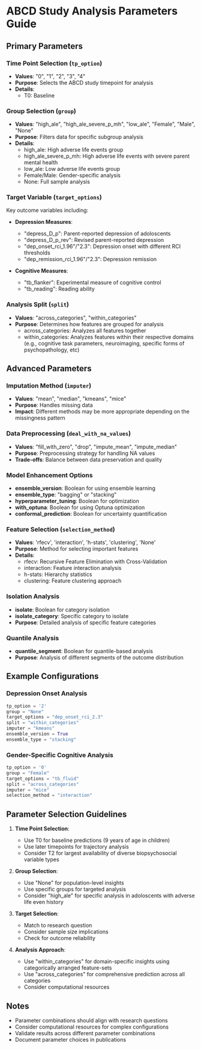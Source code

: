 # ABCD Study Analysis Parameters Guide

## Primary Parameters

### Time Point Selection (`tp_option`)
- **Values**: "0", "1", "2", "3", "4"
- **Purpose**: Selects the ABCD study timepoint for analysis
- **Details**:
  - T0: Baseline

### Group Selection (`group`)
- **Values**: "high_ale", "high_ale_severe_p_mh", "low_ale", "Female", "Male", "None"
- **Purpose**: Filters data for specific subgroup analysis
- **Details**:
  - high_ale: High adverse life events group
  - high_ale_severe_p_mh: High adverse life events with severe parent mental health
  - low_ale: Low adverse life events group
  - Female/Male: Gender-specific analysis
  - None: Full sample analysis

### Target Variable (`target_options`)
Key outcome variables including:
- **Depression Measures**:
  - "depress_D_p": Parent-reported depression of adoloscents
  - "depress_D_p_rev": Revised parent-reported depression
  - "dep_onset_rci_1.96"/"2.3": Depression onset with different RCI thresholds
  - "dep_remission_rci_1.96"/"2.3": Depression remission

- **Cognitive Measures**:
  - "tb_flanker": Experimental measure of cognitive control 
  - "tb_reading": Reading ability

### Analysis Split (`split`)
- **Values**: "across_categories", "within_categories"
- **Purpose**: Determines how features are grouped for analysis
  - across_categories: Analyzes all features together
  - within_categories: Analyzes features within their respective domains (e.g., cognitive task parameters, neuroimaging, specific forms of psychopathology, etc)

## Advanced Parameters

### Imputation Method (`imputer`)
- **Values**: "mean", "median", "kmeans", "mice"
- **Purpose**: Handles missing data
- **Impact**: Different methods may be more appropriate depending on the missingness pattern

### Data Preprocessing (`deal_with_na_values`)
- **Values**: "fill_with_zero", "drop", "impute_mean", "impute_median"
- **Purpose**: Preprocessing strategy for handling NA values
- **Trade-offs**: Balance between data preservation and quality

### Model Enhancement Options
- **ensemble_version**: Boolean for using ensemble learning
- **ensemble_type**: "bagging" or "stacking"
- **hyperparameter_tuning**: Boolean for optimization
- **with_optuna**: Boolean for using Optuna optimization
- **conformal_prediction**: Boolean for uncertainty quantification

### Feature Selection (`selection_method`)
- **Values**: 'rfecv', 'interaction', 'h-stats', 'clustering', 'None'
- **Purpose**: Method for selecting important features
- **Details**:
  - rfecv: Recursive Feature Elimination with Cross-Validation
  - interaction: Feature interaction analysis
  - h-stats: Hierarchy statistics
  - clustering: Feature clustering approach

### Isolation Analysis
- **isolate**: Boolean for category isolation
- **isolate_category**: Specific category to isolate
- **Purpose**: Detailed analysis of specific feature categories

### Quantile Analysis
- **quantile_segment**: Boolean for quantile-based analysis
- **Purpose**: Analysis of different segments of the outcome distribution

## Example Configurations

### Depression Onset Analysis
```python
tp_option = '2'
group = "None"
target_options = "dep_onset_rci_2.3"
split = "within_categories"
imputer = "kmeans"
ensemble_version = True
ensemble_type = "stacking"
```

### Gender-Specific Cognitive Analysis
```python
tp_option = '0'
group = "Female"
target_options = "tb_fluid"
split = "across_categories"
imputer = "mice"
selection_method = "interaction"
```


## Parameter Selection Guidelines

1. **Time Point Selection**:
   - Use T0 for baseline predictions (9 years of age in children)
   - Use later timepoints for trajectory analysis
   - Consider T2 for largest availability of diverse biopsychosocial variable types

2. **Group Selection**:
   - Use "None" for population-level insights
   - Use specific groups for targeted analysis
   - Consider "high_ale" for specific analysis in adoloscents with adverse life even history  

3. **Target Selection**:
   - Match to research question
   - Consider sample size implications
   - Check for outcome reliability

4. **Analysis Approach**:
   - Use "within_categories" for domain-specific insights using categorically arranged feature-sets
   - Use "across_categories" for comprehensive prediction across all categories
   - Consider computational resources


## Notes
- Parameter combinations should align with research questions
- Consider computational resources for complex configurations
- Validate results across different parameter combinations
- Document parameter choices in publications
